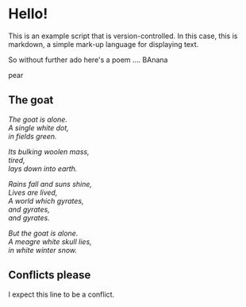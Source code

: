 # Hello!

This is an example script that is version-controlled. In this case,
this is markdown, a simple mark-up language for displaying text.

So without further ado here's a poem ....
BAnana

pear
## The goat

*The goat is alone.  
A single white dot,  
in fields green.*

*Its bulking woolen mass,  
tired,  
lays down into earth.*


*Rains fall and suns shine,  
Lives are lived,  
A world which gyrates,  
and gyrates,  
and gyrates.*

*But the goat is alone.  
A meagre white skull lies,  
in white winter snow.*


## Conflicts please

I expect this line to be a conflict.
